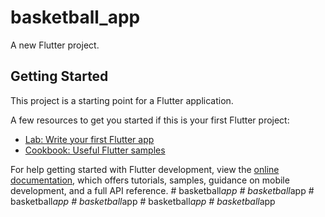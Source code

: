# basketball_app

A new Flutter project.

## Getting Started

This project is a starting point for a Flutter application.

A few resources to get you started if this is your first Flutter project:

- [Lab: Write your first Flutter app](https://docs.flutter.dev/get-started/codelab)
- [Cookbook: Useful Flutter samples](https://docs.flutter.dev/cookbook)

For help getting started with Flutter development, view the
[online documentation](https://docs.flutter.dev/), which offers tutorials,
samples, guidance on mobile development, and a full API reference.
#   b a s k e t b a l l _ a p p  
 #   b a s k e t b a l l _ a p p  
 #   b a s k e t b a l l _ a p p  
 #   b a s k e t b a l l _ a p p  
 #   b a s k e t b a l l _ a p p  
 #   b a s k e t b a l l _ a p p  
 